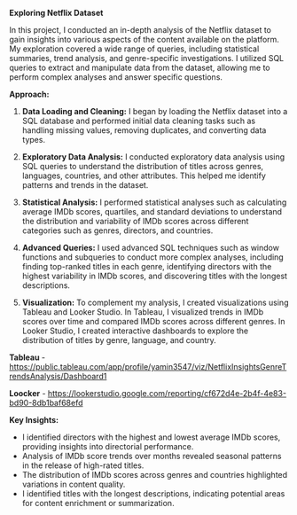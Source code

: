 **Exploring Netflix Dataset**

In this project, I conducted an in-depth analysis of the Netflix dataset to gain insights into various aspects of the content available on the platform. My exploration covered a wide range of queries, including statistical summaries, trend analysis, and genre-specific investigations. I utilized SQL queries to extract and manipulate data from the dataset, allowing me to perform complex analyses and answer specific questions.

**Approach:**

1. **Data Loading and Cleaning:** I began by loading the Netflix dataset into a SQL database and performed initial data cleaning tasks such as handling missing values, removing duplicates, and converting data types.

2. **Exploratory Data Analysis:** I conducted exploratory data analysis using SQL queries to understand the distribution of titles across genres, languages, countries, and other attributes. This helped me identify patterns and trends in the dataset.

3. **Statistical Analysis:** I performed statistical analyses such as calculating average IMDb scores, quartiles, and standard deviations to understand the distribution and variability of IMDb scores across different categories such as genres, directors, and countries.

4. **Advanced Queries:** I used advanced SQL techniques such as window functions and subqueries to conduct more complex analyses, including finding top-ranked titles in each genre, identifying directors with the highest variability in IMDb scores, and discovering titles with the longest descriptions.

5. **Visualization:** To complement my analysis, I created visualizations using Tableau and Looker Studio. In Tableau, I visualized trends in IMDb scores over time and compared IMDb scores across different genres. In Looker Studio, I created interactive dashboards to explore the distribution of titles by genre, language, and country.


**Tableau** - https://public.tableau.com/app/profile/yamin3547/viz/NetflixInsightsGenreTrendsAnalysis/Dashboard1

**Loocker** - https://lookerstudio.google.com/reporting/cf672d4e-2b4f-4e83-bd90-8db1baf68efd

**Key Insights:**

- I identified directors with the highest and lowest average IMDb scores, providing insights into directorial performance.
- Analysis of IMDb score trends over months revealed seasonal patterns in the release of high-rated titles.
- The distribution of IMDb scores across genres and countries highlighted variations in content quality.
- I identified titles with the longest descriptions, indicating potential areas for content enrichment or summarization.
